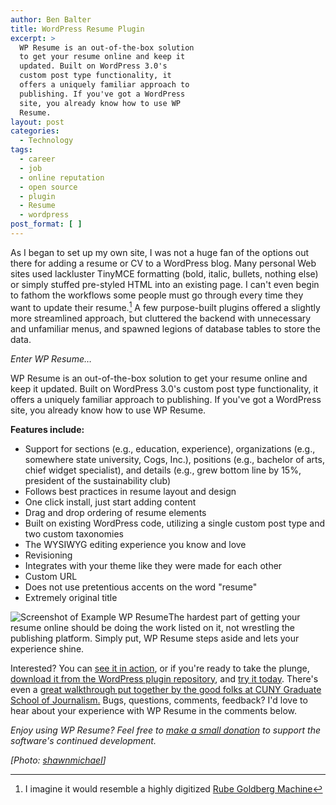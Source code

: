 ```yaml
---
author: Ben Balter
title: WordPress Resume Plugin
excerpt: >
  WP Resume is an out-of-the-box solution
  to get your resume online and keep it
  updated. Built on WordPress 3.0's
  custom post type functionality, it
  offers a uniquely familiar approach to
  publishing. If you've got a WordPress
  site, you already know how to use WP
  Resume.
layout: post
categories:
  - Technology
tags:
  - career
  - job
  - online reputation
  - open source
  - plugin
  - Resume
  - wordpress
post_format: [ ]
---
```

As I began to set up my own site, I was not a huge fan of the options out there for adding a resume or CV to a WordPress blog. Many personal Web sites used lackluster TinyMCE formatting (bold, italic, bullets, nothing else) or simply stuffed pre-styled HTML into an existing page. I can't even begin to fathom the workflows some people must go through every time they want to update their resume.[^1] A few purpose-built plugins offered a slightly more streamlined approach, but cluttered the backend with unnecessary and unfamiliar menus, and spawned legions of database tables to store the data.

*Enter WP Resume…*

WP Resume is an out-of-the-box solution to get your resume online and keep it updated. Built on WordPress 3.0's custom post type functionality, it offers a uniquely familiar approach to publishing. If you've got a WordPress site, you already know how to use WP Resume.

**Features include:**

*   Support for sections (e.g., education, experience), organizations (e.g., somewhere state university, Cogs, Inc.), positions (e.g., bachelor of arts, chief widget specialist), and details (e.g., grew bottom line by 15%, president of the sustainability club)
*   Follows best practices in resume layout and design
*   One click install, just start adding content
*   Drag and drop ordering of resume elements
*   Built on existing WordPress code, utilizing a single custom post type and two custom taxonomies
*   The WYSIWYG editing experience you know and love
*   Revisioning
*   Integrates with your theme like they were made for each other
*   Custom URL
*   Does not use pretentious accents on the word "resume"
*   Extremely original title

![][2]The hardest part of getting your resume online should be doing the work listed on it, not wrestling the publishing platform. Simply put, WP Resume steps aside and lets your experience shine.

Interested? You can [see it in action][3], or if you're ready to take the plunge, [download it from the WordPress plugin repository][4], and [try it today][5]. There's even a [great walkthrough put together by the good folks at CUNY Graduate School of Journalism.][6] Bugs, questions, comments, feedback? I'd love to hear about your experience with WP Resume in the comments below.

*Enjoy using WP Resume? Feel free to [make a small donation][7] to support the software's continued development.*

*\[Photo: [shawnmichael][8]\]*

 [1]: #note-2020-1 "I imagine it would resemble a highly digitized Rube Goldberg  Machine"
 [2]: http://cdn.benbalter.com/wp-content/uploads/2010/09/wp_resume-300x223.png "Screenshot of Example WP Resume"
 [3]: http://ben.balter.com/resume/
 [4]: http://wordpress.org/extend/plugins/wp-resume/
 [5]: http://wordpress.org/extend/plugins/wp-resume/installation/
 [6]: http://tech.journalism.cuny.edu/documentation/wp-resume/
 [7]: http://ben.balter.com/donate/ "Donate"
 [8]: http://www.flickr.com/photos/shawnmichael/4246330043/
 [9]: http://www.youtube.com/watch?v=qybUFnY7Y8w
 
 
 [^1]: I imagine it would resemble a highly digitized [Rube Goldberg  Machine][9]